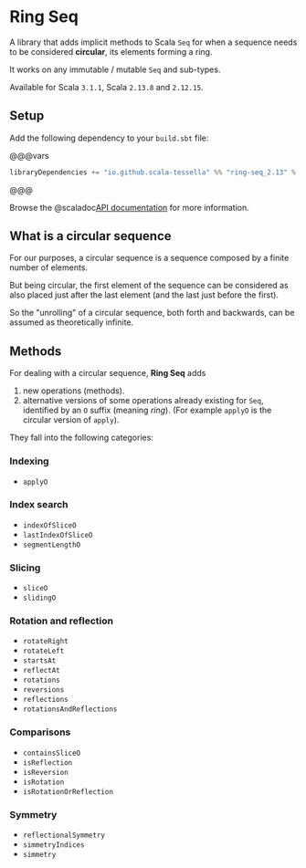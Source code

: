 # Ring Seq

A library that adds implicit methods to Scala `Seq` for when a sequence needs to be considered **circular**, its elements forming a ring.

It works on any immutable / mutable `Seq` and sub-types.

Available for Scala `3.1.1`, Scala `2.13.8` and `2.12.15`.

## Setup

Add the following dependency to your `build.sbt` file:

@@@vars
~~~ scala
libraryDependencies += "io.github.scala-tessella" %% "ring-seq_2.13" % "$project.version$"
~~~
@@@

Browse the @scaladoc[API documentation](io.github.scala_tessella.ring_seq.RingSeq$) for more information.

## What is a circular sequence

For our purposes, a circular sequence is a sequence composed by a finite number of elements.

But being circular, the first element of the sequence can be considered as also placed just after the last element
(and the last just before the first).

So the "unrolling" of a circular sequence, both forth and backwards, can be assumed as theoretically infinite.

## Methods

For dealing with a circular sequence, **Ring Seq** adds

1. new operations (methods).
2. alternative versions of some operations already existing for `Seq`,
   identified by an `O` suffix (meaning _ring_).
   (For example `applyO` is the circular version of `apply`).

They fall into the following categories:

### Indexing

* `applyO`

### Index search

* `indexOfSliceO`
* `lastIndexOfSliceO`
* `segmentLengthO`

### Slicing

* `sliceO`
* `slidingO`

### Rotation and reflection
* `rotateRight`
* `rotateLeft`
* `startsAt`
* `reflectAt`
* `rotations`
* `reversions`
* `reflections`
* `rotationsAndReflections`

### Comparisons
* `containsSliceO`
* `isReflection`
* `isReversion`
* `isRotation`
* `isRotationOrReflection`

### Symmetry

* `reflectionalSymmetry`
* `simmetryIndices`
* `simmetry`
